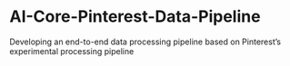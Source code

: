 # AI-Core-Pinterest-Data-Pipeline
Developing an end-to-end data processing pipeline based on Pinterest’s experimental processing pipeline
